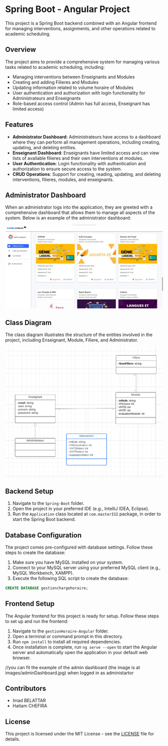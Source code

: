 # Spring Boot - Angular Project 

This project is a Spring Boot backend combined with an Angular frontend for managing interventions, assignments, and other operations related to academic scheduling.

## Overview

The project aims to provide a comprehensive system for managing various tasks related to academic scheduling, including:

- Managing interventions between Enseignants and Modules
- Creating and adding Filieres and Modules
- Updating information related to volume horaire of Modules
- User authentication and authorization with login functionality for Administrateurs and Enseignants
- Role-based access control (Admin has full access, Enseignant has limited access)

## Features

- **Administrator Dashboard**: Administrateurs have access to a dashboard where they can perform all management operations, including creating, updating, and deleting entities.
- **Enseignant Dashboard**: Enseignants have limited access and can view lists of available filieres and their own interventions at modules.
- **User Authentication**: Login functionality with authentication and authorization to ensure secure access to the system.
- **CRUD Operations**: Support for creating, reading, updating, and deleting interventions, filieres, modules, and enseignants.

## Administrator Dashboard

When an administrator logs into the application, they are greeted with a comprehensive dashboard that allows them to manage all aspects of the system. Below is an example of the administrator dashboard:

![Administrator Dashboard](images/admin-dashboard.jpg)


## Class Diagram

The class diagram illustrates the structure of the entities involved in the project, including Enseignant, Module, Filiere, and Administrator.

![Class Diagram](images/Class%20diagram.png)

## Backend Setup

1. Navigate to the `Spring-Boot` folder.
2. Open the project in your preferred IDE (e.g., IntelliJ IDEA, Eclipse).
3. Run the `Application` class located at `com.masterISI` package, in order to start the Spring Boot backend.

## Database Configuration

The project comes pre-configured with database settings. Follow these steps to create the database:

1. Make sure you have MySQL installed on your system.
2. Connect to your MySQL server using your preferred MySQL client (e.g., MySQL Workbench, XAMPP).
3. Execute the following SQL script to create the database:

```sql
CREATE DATABASE gestionchargehoraire;
```


## Frontend Setup

The Angular frontend for this project is ready for setup. Follow these steps to set up and run the frontend:

1. Navigate to the `gestionHoraire-Angular` folder.
2. Open a terminal or command prompt in this directory.
3. Run `npm install` to install all required dependencies.
4. Once installation is complete, run `ng serve --open` to start the Angular server and automatically open the application in your default web browser.

//you can fit the example of the admin dashboard (the image is at images/adminDashboard.jpg) when logged in as administartor

## Contributors

- Imad BELATTAR
- Haitam CHEFIRA

## License

This project is licensed under the MIT License - see the [LICENSE](LICENSE) file for details.


